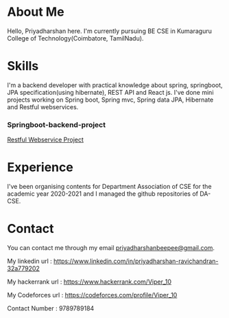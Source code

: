 # About Me 
Hello, Priyadharshan here. I'm currently pursuing BE CSE in Kumaraguru College of Technology(Coimbatore, TamilNadu). 

# Skills
I'm a backend developer with practical knowledge about spring, springboot, JPA specification(using hibernate), REST API and React js. I've done mini projects 
working on Spring boot, Spring mvc, Spring data JPA, Hibernate and Restful webservices.

### Springboot-backend-project
[Restful Webservice Project](https://github.com/Viper-10/RestfulWebServiceDemoProject)

# Experience
I've been organising contents for Department Association of CSE for the academic year 2020-2021 and I managed the github repositories of DA-CSE. 

# Contact 

You can contact me through my email priyadharshanbeepee@gmail.com. 

My linkedin url : https://www.linkedin.com/in/priyadharshan-ravichandran-32a779202

My hackerrank url : https://www.hackerrank.com/Viper_10

My Codeforces url : https://codeforces.com/profile/Viper_10

Contact Number : 9789789184

<!---
Viper-10/Viper-10 is a ✨ special ✨ repository because its `README.md` (this file) appears on your GitHub profile.
You can click the Preview link to take a look at your changes.
--->
